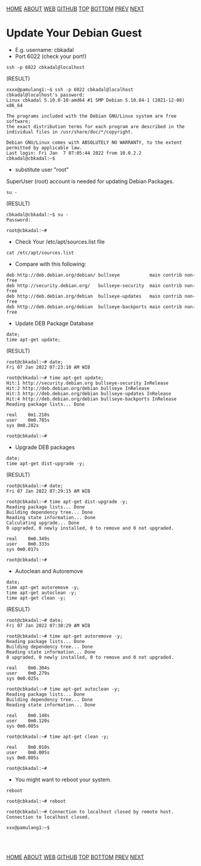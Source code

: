 ---
---

[HOME](index.md)
[ABOUT](README.md)
[WEB](https://osp4diss.vlsm.org/)
[GITHUB](/https://github.com/os2xx/osp4diss)
[TOP](#)
[BOTTOM](#endofpage)
[PREV](osp-118.md)
[NEXT](osp-103.md)

# Update Your Debian Guest

* E.g. username: cbkadal
* Port 6022  (check your port!)

```
ssh -p 6022 cbkadal@localhost

```

(RESULT)
```
xxxx@pamulang1:~$ ssh -p 6022 cbkadal@localhost 
cbkadal@localhost's password: 
Linux cbkadal 5.10.0-10-amd64 #1 SMP Debian 5.10.84-1 (2021-12-08) x86_64

The programs included with the Debian GNU/Linux system are free software;
the exact distribution terms for each program are described in the
individual files in /usr/share/doc/*/copyright.

Debian GNU/Linux comes with ABSOLUTELY NO WARRANTY, to the extent
permitted by applicable law.
Last login: Fri Jan  7 07:05:44 2022 from 10.0.2.2
cbkadal@cbkadal:~$ 

```

* substitute user "root"

SuperUser (root) account is needed for updating Debian Packages.

```
su -

```

(RESULT)
```
cbkadal@cbkadal:~$ su -
Password: 

root@cbkadal:~#

```
* Check Your /etc/apt/sources.list file

```
cat /etc/apt/sources.list

```

* Compare with this following:

```
deb http://deb.debian.org/debian/ bullseye           main contrib non-free
deb http://security.debian.org/   bullseye-security  main contrib non-free
deb http://deb.debian.org/debian  bullseye-updates   main contrib non-free
deb http://deb.debian.org/debian  bullseye-backports main contrib non-free

```

* Update DEB Package Database

```
date;
time apt-get update;

```

(RESULT)
```
root@cbkadal:~# date;
Fri 07 Jan 2022 07:23:10 AM WIB

root@cbkadal:~# time apt-get update;
Hit:1 http://security.debian.org bullseye-security InRelease
Hit:2 http://deb.debian.org/debian bullseye InRelease       
Hit:3 http://deb.debian.org/debian bullseye-updates InRelease
Hit:4 http://deb.debian.org/debian bullseye-backports InRelease
Reading package lists... Done

real	0m1.210s
user	0m0.785s
sys	0m0.282s

root@cbkadal:~# 

```

* Upgrade DEB packages

```
date;
time apt-get dist-upgrade -y;

```

(RESULT)
```
root@cbkadal:~# date;
Fri 07 Jan 2022 07:29:15 AM WIB

root@cbkadal:~# time apt-get dist-upgrade -y;
Reading package lists... Done
Building dependency tree... Done
Reading state information... Done
Calculating upgrade... Done
0 upgraded, 0 newly installed, 0 to remove and 0 not upgraded.

real	0m0.349s
user	0m0.333s
sys	0m0.017s

root@cbkadal:~#

```

* Autoclean and Autoremove

```
date;
time apt-get autoremove -y;
time apt-get autoclean -y;
time apt-get clean -y;

```

(RESULT)
```
root@cbkadal:~# date;
Fri 07 Jan 2022 07:30:29 AM WIB

root@cbkadal:~# time apt-get autoremove -y;
Reading package lists... Done
Building dependency tree... Done
Reading state information... Done
0 upgraded, 0 newly installed, 0 to remove and 0 not upgraded.

real	0m0.304s
user	0m0.279s
sys	0m0.025s

root@cbkadal:~# time apt-get autoclean -y;
Reading package lists... Done
Building dependency tree... Done
Reading state information... Done

real	0m0.148s
user	0m0.120s
sys	0m0.005s

root@cbkadal:~# time apt-get clean -y;

real	0m0.010s
user	0m0.005s
sys	0m0.005s

root@cbkadal:~# 

```

* You might want to reboot your system.

```
reboot

```

```
root@cbkadal:~# reboot

root@cbkadal:~# Connection to localhost closed by remote host.
Connection to localhost closed.

xxx@pamulang1:~$ 

```

<br id="endofpage"><br>

[HOME](index.md)
[ABOUT](README.md)
[WEB](https://osp4diss.vlsm.org/)
[GITHUB](/https://github.com/os2xx/osp4diss)
[TOP](#)
[BOTTOM](#endofpage)
[PREV](osp-118.md)
[NEXT](osp-103.md)
<br>

